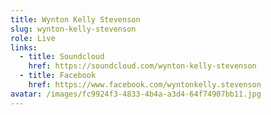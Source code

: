 ```yaml
---
title: Wynton Kelly Stevenson
slug: wynton-kelly-stevenson
role: Live
links:
  - title: Soundcloud
    href: https://soundcloud.com/wynton-kelly-stevenson
  - title: Facebook
    href: https://www.facebook.com/wyntonkelly.stevenson
avatar: /images/fc9924f3-4833-4b4a-a3d4-64f74907bb11.jpg
---
```

